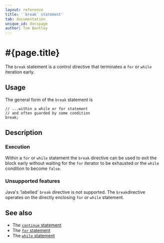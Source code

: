 ```yaml
---
layout: reference
title: '`break` statement'
tab: documentation
unique_id: docspage
author: Tom Bentley
---
```


# #{page.title}

The `break` statement is a control directive that terminates a `for` or 
`while` iteration early.

## Usage 

The general form of the `break` statement is

<!-- check:none -->
    // ...within a while or for statement
    // and often guarded by some condition
    break;

## Description

### Execution

Within a `for` or `while` statement the `break` directive can be used to exit 
the block early without waiting for the `for` iterator to be exhausted or the 
`while` condition to become `false`.

### Unsupported features

Java's 'labelled' `break` directive is not supported. The 
`break`directive operates on the directly enclosing `for` or 
`while` statement.

## See also

* The [`continue` statement](../continue/)
* The [`for` statement](../for/)
* The [`while` statement](../while/)

